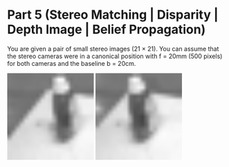 # Part 5 (Stereo Matching | Disparity | Depth Image | Belief Propagation)

You are given a pair of small stereo images (21 × 21). You can assume that the stereo
cameras were in a canonical position with f = 20mm (500 pixels) for both cameras and the
baseline b = 20cm.

<img src="images/left.png" width="200">
<img src="images/right.png" width="200">
